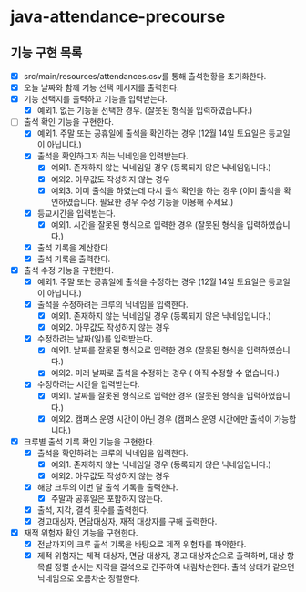 # java-attendance-precourse

## 기능 구현 목록

- [x] src/main/resources/attendances.csv를 통해 출석현황을 초기화한다.
- [x] 오늘 날짜와 함께 기능 선택 메시지를 출력한다.
- [x] 기능 선택지를 출력하고 기능을 입력받는다.
    - [x] 예외1. 없는 기능을 선택한 경우. (잘못된 형식을 입력하였습니다.)
- [ ] 출석 확인 기능을 구현한다.
    - [x] 예외1. 주말 또는 공휴일에 출석을 확인하는 경우 (12월 14일 토요일은 등교일이 아닙니다.)
    - [x] 출석을 확인하고자 하는 닉네임을 입력받는다.
        - [x] 예외1. 존재하지 않는 닉네임일 경우 (등록되지 않은 닉네임입니다.)
        - [x] 예외2. 아무값도 작성하지 않는 경우
        - [x] 예외3. 이미 출석을 하였는데 다시 출석 확인을 하는 경우 (이미 출석을 확인하였습니다. 필요한 경우 수정 기능을 이용해 주세요.)
    - [x] 등교시간을 입력받는다.
        - [x] 예외1. 시간을 잘못된 형식으로 입력한 경우 (잘못된 형식을 입력하였습니다.)
    - [x] 출석 기록을 계산한다.
    - [x] 출석 기록을 출력한다.
- [x] 출석 수정 기능을 구현한다.
    - [x] 예외1. 주말 또는 공휴일에 출석을 수정하는 경우 (12월 14일 토요일은 등교일이 아닙니다.)
    - [x] 출석을 수정하려는 크루의 닉네임을 입력한다.
        - [x] 예외1. 존재하지 않는 닉네임일 경우 (등록되지 않은 닉네임입니다.)
        - [x] 예외2. 아무값도 작성하지 않는 경우
    - [x] 수정하려는 날짜(일)를 입력받는다.
        - [x] 예외1. 날짜를 잘못된 형식으로 입력한 경우 (잘못된 형식을 입력하였습니다.)
        - [x] 예외2. 미래 날짜로 출석을 수정하는 경우 ( 아직 수정할 수 없습니다.)
    - [x] 수정하려는 시간을 입력받는다.
        - [x] 예외1. 날짜를 잘못된 형식으로 입력한 경우 (잘못된 형식을 입력하였습니다.)
        - [x] 예외2. 캠퍼스 운영 시간이 아닌 경우 (캠퍼스 운영 시간에만 출석이 가능합니다.)
- [x] 크루별 출석 기록 확인 기능을 구현한다.
    - [x] 출석을 확인하려는 크루의 닉네임을 입력한다.
        - [x] 예외1. 존재하지 않는 닉네임일 경우 (등록되지 않은 닉네임입니다.)
        - [x] 예외2. 아무값도 작성하지 않는 경우
    - [x] 해당 크루의 이번 달 출석 기록을 출력한다.
        - [x] 주말과 공휴일은 포함하지 않는다.
    - [x] 출석, 지각, 결석 횟수를 출력한다.
    - [x] 경고대상자, 면담대상자, 재적 대상자를 구해 출력한다.
- [x] 재적 위험자 확인 기능을 구현한다.
    - [x] 전날까지의 크루 출석 기록을 바탕으로 제적 위험자를 파악한다.
    - [x] 제적 위험자는 제적 대상자, 면담 대상자, 경고 대상자순으로 출력하며, 대상 항목별 정렬 순서는 지각을 결석으로 간주하여 내림차순한다. 출석 상태가 같으면 닉네임으로 오름차순 정렬한다.